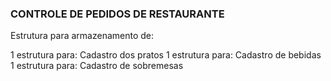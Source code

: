 ### CONTROLE DE PEDIDOS DE RESTAURANTE

Estrutura para armazenamento de: 

1 estrutura para: Cadastro dos pratos
1 estrutura para: Cadastro de bebidas
1 estrutura para: Cadastro de sobremesas